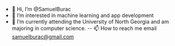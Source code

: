 - 👋 Hi, I’m @SamuelBurac
- 👀 I’m interested in machine learning and app development
- 🌱 I’m currently attending the University of North Georgia and am majoring in computer science.
-- 📫 How to reach me email samuelburac@gmail.com


